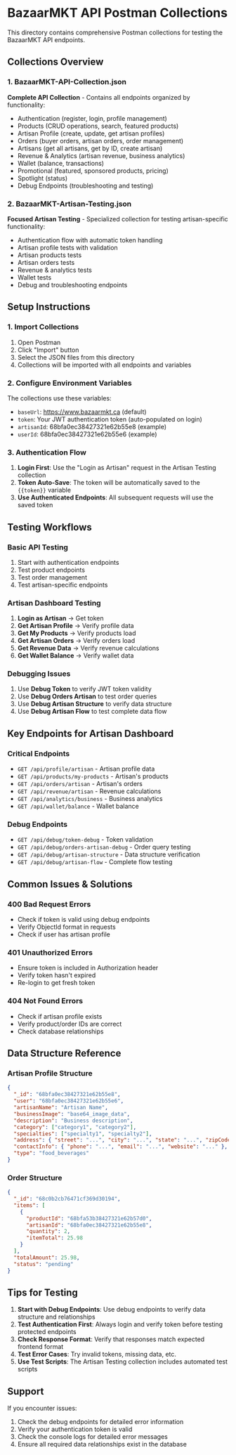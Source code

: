 # BazaarMKT API Postman Collections

This directory contains comprehensive Postman collections for testing the BazaarMKT API endpoints.

## Collections Overview

### 1. BazaarMKT-API-Collection.json
**Complete API Collection** - Contains all endpoints organized by functionality:
- Authentication (register, login, profile management)
- Products (CRUD operations, search, featured products)
- Artisan Profile (create, update, get artisan profiles)
- Orders (buyer orders, artisan orders, order management)
- Artisans (get all artisans, get by ID, create artisan)
- Revenue & Analytics (artisan revenue, business analytics)
- Wallet (balance, transactions)
- Promotional (featured, sponsored products, pricing)
- Spotlight (status)
- Debug Endpoints (troubleshooting and testing)

### 2. BazaarMKT-Artisan-Testing.json
**Focused Artisan Testing** - Specialized collection for testing artisan-specific functionality:
- Authentication flow with automatic token handling
- Artisan profile tests with validation
- Artisan products tests
- Artisan orders tests
- Revenue & analytics tests
- Wallet tests
- Debug and troubleshooting endpoints

## Setup Instructions

### 1. Import Collections
1. Open Postman
2. Click "Import" button
3. Select the JSON files from this directory
4. Collections will be imported with all endpoints and variables

### 2. Configure Environment Variables
The collections use these variables:
- `baseUrl`: https://www.bazaarmkt.ca (default)
- `token`: Your JWT authentication token (auto-populated on login)
- `artisanId`: 68bfa0ec38427321e62b55e8 (example)
- `userId`: 68bfa0ec38427321e62b55e6 (example)

### 3. Authentication Flow
1. **Login First**: Use the "Login as Artisan" request in the Artisan Testing collection
2. **Token Auto-Save**: The token will be automatically saved to the `{{token}}` variable
3. **Use Authenticated Endpoints**: All subsequent requests will use the saved token

## Testing Workflows

### Basic API Testing
1. Start with authentication endpoints
2. Test product endpoints
3. Test order management
4. Test artisan-specific endpoints

### Artisan Dashboard Testing
1. **Login as Artisan** → Get token
2. **Get Artisan Profile** → Verify profile data
3. **Get My Products** → Verify products load
4. **Get Artisan Orders** → Verify orders load
5. **Get Revenue Data** → Verify revenue calculations
6. **Get Wallet Balance** → Verify wallet data

### Debugging Issues
1. Use **Debug Token** to verify JWT token validity
2. Use **Debug Orders Artisan** to test order queries
3. Use **Debug Artisan Structure** to verify data structure
4. Use **Debug Artisan Flow** to test complete data flow

## Key Endpoints for Artisan Dashboard

### Critical Endpoints
- `GET /api/profile/artisan` - Artisan profile data
- `GET /api/products/my-products` - Artisan's products
- `GET /api/orders/artisan` - Artisan's orders
- `GET /api/revenue/artisan` - Revenue calculations
- `GET /api/analytics/business` - Business analytics
- `GET /api/wallet/balance` - Wallet balance

### Debug Endpoints
- `GET /api/debug/token-debug` - Token validation
- `GET /api/debug/orders-artisan-debug` - Order query testing
- `GET /api/debug/artisan-structure` - Data structure verification
- `GET /api/debug/artisan-flow` - Complete flow testing

## Common Issues & Solutions

### 400 Bad Request Errors
- Check if token is valid using debug endpoints
- Verify ObjectId format in requests
- Check if user has artisan profile

### 401 Unauthorized Errors
- Ensure token is included in Authorization header
- Verify token hasn't expired
- Re-login to get fresh token

### 404 Not Found Errors
- Check if artisan profile exists
- Verify product/order IDs are correct
- Check database relationships

## Data Structure Reference

### Artisan Profile Structure
```json
{
  "_id": "68bfa0ec38427321e62b55e8",
  "user": "68bfa0ec38427321e62b55e6",
  "artisanName": "Artisan Name",
  "businessImage": "base64_image_data",
  "description": "Business description",
  "category": ["category1", "category2"],
  "specialties": ["specialty1", "specialty2"],
  "address": { "street": "...", "city": "...", "state": "...", "zipCode": "..." },
  "contactInfo": { "phone": "...", "email": "...", "website": "..." },
  "type": "food_beverages"
}
```

### Order Structure
```json
{
  "_id": "68c0b2cb76471cf369d30194",
  "items": [
    {
      "productId": "68bfa53b38427321e62b57d0",
      "artisanId": "68bfa0ec38427321e62b55e8",
      "quantity": 2,
      "itemTotal": 25.98
    }
  ],
  "totalAmount": 25.98,
  "status": "pending"
}
```

## Tips for Testing

1. **Start with Debug Endpoints**: Use debug endpoints to verify data structure and relationships
2. **Test Authentication First**: Always login and verify token before testing protected endpoints
3. **Check Response Format**: Verify that responses match expected frontend format
4. **Test Error Cases**: Try invalid tokens, missing data, etc.
5. **Use Test Scripts**: The Artisan Testing collection includes automated test scripts

## Support

If you encounter issues:
1. Check the debug endpoints for detailed error information
2. Verify your authentication token is valid
3. Check the console logs for detailed error messages
4. Ensure all required data relationships exist in the database

